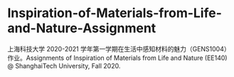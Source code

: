 # Inspiration-of-Materials-from-Life-and-Nature-Assignment
上海科技大学 2020-2021 学年第一学期在生活中感知材料的魅力（GENS1004）作业。Assignments of Inspiration of Materials from Life and Nature (EE140) @ ShanghaiTech University, Fall 2020.
